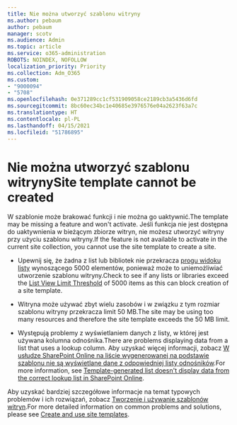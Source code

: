 ```yaml
---
title: Nie można utworzyć szablonu witryny
ms.author: pebaum
author: pebaum
manager: scotv
ms.audience: Admin
ms.topic: article
ms.service: o365-administration
ROBOTS: NOINDEX, NOFOLLOW
localization_priority: Priority
ms.collection: Adm_O365
ms.custom:
- "9000094"
- "5708"
ms.openlocfilehash: 0e371289cc1cf531909058ce2189cb3a5436d6fd
ms.sourcegitcommit: 8bc60ec34bc1e40685e3976576e04a2623f63a7c
ms.translationtype: HT
ms.contentlocale: pl-PL
ms.lasthandoff: 04/15/2021
ms.locfileid: "51786895"
---
```

# <a name="site-template-cannot-be-created"></a><span data-ttu-id="52bf6-102">Nie można utworzyć szablonu witryny</span><span class="sxs-lookup"><span data-stu-id="52bf6-102">Site template cannot be created</span></span>

<span data-ttu-id="52bf6-103">W szablonie może brakować funkcji i nie można go uaktywnić.</span><span class="sxs-lookup"><span data-stu-id="52bf6-103">The template may be missing a feature and won't activate.</span></span> <span data-ttu-id="52bf6-104">Jeśli funkcja nie jest dostępna do uaktywnienia w bieżącym zbiorze witryn, nie możesz utworzyć witryny przy użyciu szablonu witryny.</span><span class="sxs-lookup"><span data-stu-id="52bf6-104">If the feature is not available to activate in the current site collection, you cannot use the site template to create a site.</span></span>

- <span data-ttu-id="52bf6-105">Upewnij się, że żadna z list lub bibliotek nie przekracza [progu widoku listy](https://support.office.com/article/Manage-large-lists-and-libraries-in-SharePoint-B8588DAE-9387-48C2-9248-C24122F07C59) wynoszącego 5000 elementów, ponieważ może to uniemożliwiać utworzenie szablonu witryny.</span><span class="sxs-lookup"><span data-stu-id="52bf6-105">Check to see if any lists or libraries exceed the [List View Limit Threshold](https://support.office.com/article/Manage-large-lists-and-libraries-in-SharePoint-B8588DAE-9387-48C2-9248-C24122F07C59) of 5000 items as this can block creation of a site template.</span></span>

- <span data-ttu-id="52bf6-106">Witryna może używać zbyt wielu zasobów i w związku z tym rozmiar szablonu witryny przekracza limit 50 MB.</span><span class="sxs-lookup"><span data-stu-id="52bf6-106">The site may be using too many resources and therefore the site template exceeds the 50 MB limit.</span></span>

- <span data-ttu-id="52bf6-107">Występują problemy z wyświetlaniem danych z listy, w której jest używana kolumna odnośnika.</span><span class="sxs-lookup"><span data-stu-id="52bf6-107">There are problems displaying data from a list that uses a lookup column.</span></span> <span data-ttu-id="52bf6-108">Aby uzyskać więcej informacji, zobacz [W usłudze SharePoint Online na liście wygenerowanej na podstawie szablonu nie są wyświetlane dane z odpowiedniej listy odnośników](https://docs.microsoft.com/sharepoint/support/lists-and-libraries/template-generated-list-incorrect-data).</span><span class="sxs-lookup"><span data-stu-id="52bf6-108">For more information, see [Template-generated list doesn't display data from the correct lookup list in SharePoint Online](https://docs.microsoft.com/sharepoint/support/lists-and-libraries/template-generated-list-incorrect-data).</span></span>

<span data-ttu-id="52bf6-109">Aby uzyskać bardziej szczegółowe informacje na temat typowych problemów i ich rozwiązań, zobacz [Tworzenie i używanie szablonów witryn](https://support.office.com/article/Create-and-use-site-templates-60371B0F-00E0-4C49-A844-34759EBDD989).</span><span class="sxs-lookup"><span data-stu-id="52bf6-109">For more detailed information on common problems and solutions, please see [Create and use site templates](https://support.office.com/article/Create-and-use-site-templates-60371B0F-00E0-4C49-A844-34759EBDD989).</span></span>
